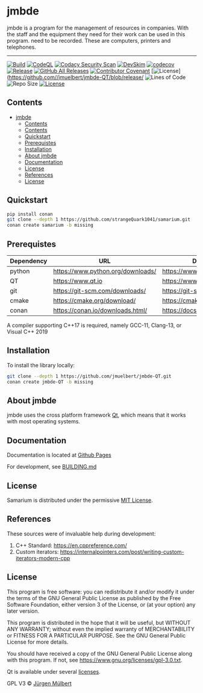# jmbde

jmbde is a program for the management of resources in companies. With the staff and the
equipment they need for their work can be used in this program. need to be recorded.
These are computers, printers and telephones.

---
[![Build](https://github.com/jmuelbert/jmbde-QT/actions/workflows/build.yml/badge.svg)](https://github.com/jmuelbert/jmbde-QT/actions/workflows/build.yml)
[![CodeQL](https://github.com/jmuelbert/jmbde-QT/actions/workflows/codeql-analysis.yml/badge.svg)](https://github.com/jmuelbert/jmbde-QT/actions/workflows/codeql-analysis.yml)
[![Codacy Security Scan](https://github.com/jmuelbert/jmbde-QT/actions/workflows/codacy-analysis.yml/badge.svg)](https://github.com/jmuelbert/jmbde-QT/actions/workflows/codacy-analysis.yml)
[![DevSkim](https://github.com/jmuelbert/jmbde-QT/actions/workflows/devskim-analysis.yml/badge.svg)](https://github.com/jmuelbert/jmbde-QT/actions/workflows/devskim-analysis.yml)
[![codecov](https://codecov.io/gh/jmuelbert/jmbde-QT/branch/main/graph/badge.svg)](https://codecov.io/gh/jmuelbert/jmbde-QT)
[![Release](https://img.shields.io/github/release/jmuelbert/jmbde-QT.svg?style=flat-square)](https://github.com/jmuelbert/jmbde-QT/releases)
[![GitHub All Releases](https://img.shields.io/github/downloads/jmuelbert/jmbde-QT/total?label=downloads%40all)](https://github.com/jmuelbert/jmbde-QT/releases)
[![Contributor Covenant](https://img.shields.io/badge/Contributor%20Covenant-v1.4%20adopted-ff69b4.svg)](CODE_OF_CONDUCT.md)
[![License](https://img.shields.io/github/license/jmuelbert/jmbde-QT)](https://github.com//jmuelbert/jmbde-QT/blob/release/
![Lines of Code](https://img.shields.io/tokei/lines/github/jmuelbert/jmbde-QT)
![Repo Size](https://img.shields.io/github/repo-size/jmuelbert/jmbde-QT)
[![License](https://img.shields.io/github/license/jmuelbert/jmbde-QT)](https://github.com//jmuelbert/jmbde-QT/blob/release/LICENSE)

## Contents

- [jmbde](#jmbde)
  - [Contents](#contents)
  - [Contents](#contents-1)
  - [Quickstart](#quickstart)
  - [Prerequistes](#prerequistes)
  - [Installation](#installation)
  - [About jmbde](#about-jmbde)
  - [Documentation](#documentation)
  - [License](#license)
  - [References](#references)
  - [License](#license-1)

## Quickstart

```sh
pip install conan
git clone --depth 1 https://github.com/strangeQuark1041/samarium.git
conan create samarium -b missing
```

## Prerequistes

| Dependency | URL | Documentation |
| ---        | --- | --- |
| python     | <https://www.python.org/downloads/> | <https://www.python.org/doc/> |
| QT         | <https://www.qt.io>              | <https://www.qt.io> |
| git        | <https://git-scm.com/downloads/> | <https://git-scm.com/docs/> |
| cmake      | <https://cmake.org/download/> | <https://cmake.org/cmake/help/latest/> |
| conan      | <https://conan.io/downloads.html/> | <https://docs.conan.io/en/latest/> |

A compiler supporting C++17 is required, namely GCC-11, Clang-13, or Visual C++ 2019

## Installation

To install the library locally:

```sh
git clone --depth 1 https://github.com/jmuelbert/jmbde-QT.git
conan create jmbde-QT -b missing
```
## About jmbde

jmbde uses the cross platform framework [Qt](http://www.qt.io/download-open-source/),
which means that it works with most operating systems.

## Documentation

Documentation is located at [Github Pages](https://strangequark1041.github.io/samarium_docs/)

For development, see [BUILDING.md](BUILDING.md)

## License

Samarium is distributed under the permissive [MIT License](LICENSE.md).

## References

These sources were of invaluable help during development:

1. C++ Standard: <https://en.cppreference.com/>
2. Custom iterators: <https://internalpointers.com/post/writing-custom-iterators-modern-cpp>

## License

This program is free software: you can redistribute it and/or modify it under the terms
of the GNU General Public License as published by the Free Software Foundation, either
version 3 of the License, or (at your option) any later version.

This program is distributed in the hope that it will be useful, but WITHOUT ANY
WARRANTY; without even the implied warranty of MERCHANTABILITY or FITNESS FOR A
PARTICULAR PURPOSE. See the GNU General Public License for more details.

You should have received a copy of the GNU General Public License along with this
program. If not, see <https://www.gnu.org/licenses/gpl-3.0.txt>.

Qt is available under several [licenses](https://www.qt.io/licensing/).

GPL V3 © [Jürgen Mülbert](https:/github.com/jmuelbert/jmbde-QT)
